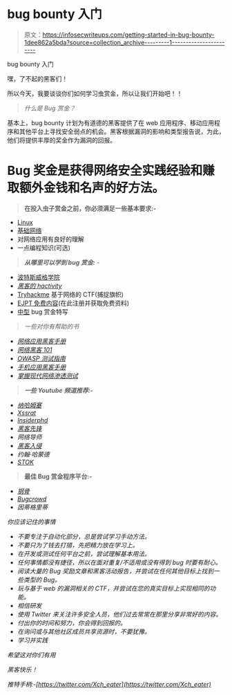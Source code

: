 # bug bounty 入门

> 原文：<https://infosecwriteups.com/getting-started-in-bug-bounty-1dee862a5bda?source=collection_archive---------1----------------------->

bug bounty 入门

嘿，了不起的黑客们！

所以今天，我要谈谈你们如何学习虫赏金，所以让我们开始吧！！

> *什么是 Bug 赏金？*

基本上，bug bounty 计划为有道德的黑客提供了在 web 应用程序、移动应用程序和其他平台上寻找安全弱点的机会。黑客根据漏洞的影响和类型报告说，为此，他们将提供丰厚的奖金作为漏洞的回报。

# Bug 奖金是获得网络安全实践经验和赚取额外金钱和名声的好方法。

> **在投入虫子赏金之前，你必须满足一些基本要求:-**

*   [Linux](https://linuxjourney.com/)
*   [基础网络](https://linuxjourney.com/)
*   对网络应用有良好的理解
*   一点编程知识(可选)

> ***从哪里可以学到 bug 赏金:*** *-*

*   [波特斯威格学院](https://portswigger.net/)
*   [*黑客的 hactivity*](https://hackerone.com/hacktivity)
*   [Tryhackme](https://tryhackme.com/) 基于网络的 CTF(捕捉旗帜)
*   [EJPT 免费内容](https://ine.com/pages/cybersecurity)(在此注册并获取免费资料)
*   [中型](https://medium.com) bug 赏金特写

> *一些对你有帮助的书*

*   *[网络应用黑客手册](https://www.amazon.in/Web-Application-Hacker%E2%80%B2s-Handbook-Exploiting/dp/1118026470)*
*   *[网络黑客 101](https://www.goodreads.com/book/show/33596532-web-hacking-101)*
*   *[OWASP 测试指南](https://owasp.org/www-project-web-security-testing-guide/v42/)*
*   *[手机应用黑客手册](https://www.amazon.in/Mobile-Application-Hackers-Handbook-MISL-WILEY/dp/8126554916)*
*   *[掌握现代网络渗透测试](https://www.amazon.in/Mastering-Modern-Web-Penetration-Testing/dp/1785284584)*

> ***一些 Youtube 频道推荐:-***

*   *[纳哈姆塞](https://www.youtube.com/channel/UCCZDt7MuC3Hzs6IH4xODLBw)*
*   *[Xssrat](https://www.youtube.com/channel/UCjBhClJ59W4hfUly51i11hg)*
*   *[Insiderphd](https://www.youtube.com/user/RapidBug)*
*   *[黑客先锋](https://www.youtube.com/channel/UC0ZTPkdxlAKf-V33tqXwi3Q)*
*   *网络导师*
*   *[黑客入侵](https://www.youtube.com/channel/UCyv6ItVqQPnlFFi2zLxlzXA)*
*   *约翰·哈蒙德*
*   *[STOK](https://www.youtube.com/channel/UCQN2DsjnYH60SFBIA6IkNwg)*

> **最佳 Bug 赏金程序平台:-**

*   *[钢骨](https://hackerone.com)*
*   *[Bugcrowd](https://www.bugcrowd.com/)*
*   *因蒂格里蒂*

*你应该记住的事情*

*   *不要专注于自动化部分，总是尝试学习手动方法。*
*   *不要只为了钱去打猎，先把精力放在学习上。*
*   *在开发或测试任何平台之前，尝试理解基本用法。*
*   *任何事情都没有捷径，所以在面对重复/不适用或没有得到 bug 时要有耐心。*
*   *阅读大量的 Bug 奖励文章和黑客活动报告，并尝试在任何其他目标上找到一些类型的 Bug。*
*   *玩与基于 web 的漏洞相关的 CTF，并尝试在您的真实目标上实现相同的功能。*
*   *相信研发*
*   *使用 Twitter 来关注许多安全人员，他们过去常常在那里分享非常好的内容。*
*   *付出你的时间和努力，你会得到回报的。*
*   *在询问或与其他社区成员共享资源时，不要犹豫。*
*   *学习并实践*

*希望这对你们有用*

*黑客快乐！*

*推特手柄:-[https://twitter.com/Xch_eater](https://twitter.com/Xch_eater)*
